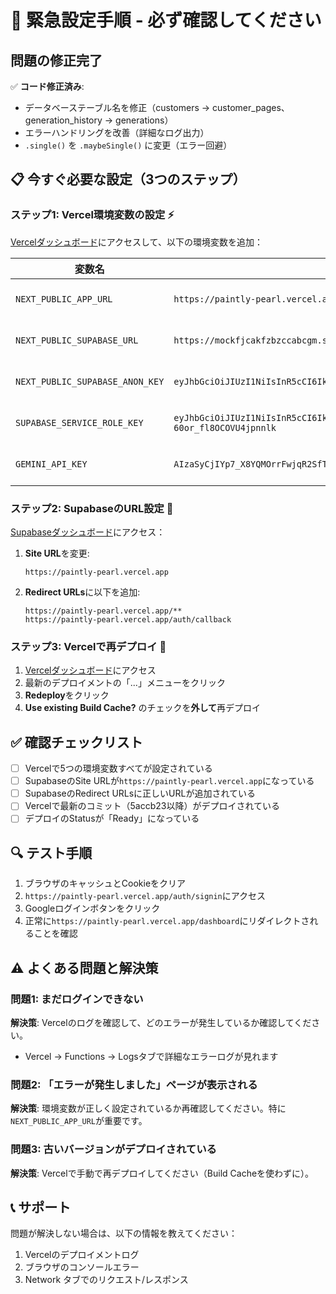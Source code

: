 # 🚨 緊急設定手順 - 必ず確認してください

## 問題の修正完了

✅ **コード修正済み**:
- データベーステーブル名を修正（customers → customer_pages、generation_history → generations）
- エラーハンドリングを改善（詳細なログ出力）
- `.single()` を `.maybeSingle()` に変更（エラー回避）

## 📋 今すぐ必要な設定（3つのステップ）

### ステップ1: Vercel環境変数の設定 ⚡

[Vercelダッシュボード](https://vercel.com/elmos-projects-cf77d205/paintly/settings/environment-variables)にアクセスして、以下の環境変数を追加：

| 変数名 | 値 | 環境 |
|--------|-----|------|
| `NEXT_PUBLIC_APP_URL` | `https://paintly-pearl.vercel.app` | Production, Preview, Development |
| `NEXT_PUBLIC_SUPABASE_URL` | `https://mockfjcakfzbzccabcgm.supabase.co` | Production, Preview, Development |
| `NEXT_PUBLIC_SUPABASE_ANON_KEY` | `eyJhbGciOiJIUzI1NiIsInR5cCI6IkpXVCJ9.eyJpc3MiOiJzdXBhYmFzZSIsInJlZiI6Im1vY2tmamNha2Z6YnpjY2FiY2dtIiwicm9sZSI6ImFub24iLCJpYXQiOjE3NTc0NDA5MDgsImV4cCI6MjA3MzAxNjkwOH0.Y1cSlcOIKJMTa5gjf6jsoygphQZSMUT_xxciNVIMVoM` | Production, Preview, Development |
| `SUPABASE_SERVICE_ROLE_KEY` | `eyJhbGciOiJIUzI1NiIsInR5cCI6IkpXVCJ9.eyJpc3MiOiJzdXBhYmFzZSIsInJlZiI6Im1vY2tmamNha2Z6YnpjY2FiY2dtIiwicm9sZSI6InNlcnZpY2Vfcm9sZSIsImlhdCI6MTc1NzQ0MDkwOCwiZXhwIjoyMDczMDE2OTA4fQ.JZnPLDSxp3irtIMKC8LPCE-60or_fl8OCOVU4jpnnlk` | Production, Preview, Development |
| `GEMINI_API_KEY` | `AIzaSyCjIYp7_X8YQMOrrFwjqR2SfTj6_3YY31w` | Production, Preview, Development |

### ステップ2: SupabaseのURL設定 🔐

[Supabaseダッシュボード](https://supabase.com/dashboard/project/mockfjcakfzbzccabcgm/auth/url-configuration)にアクセス：

1. **Site URL**を変更:
   ```
   https://paintly-pearl.vercel.app
   ```

2. **Redirect URLs**に以下を追加:
   ```
   https://paintly-pearl.vercel.app/**
   https://paintly-pearl.vercel.app/auth/callback
   ```

### ステップ3: Vercelで再デプロイ 🚀

1. [Vercelダッシュボード](https://vercel.com/elmos-projects-cf77d205/paintly)にアクセス
2. 最新のデプロイメントの「...」メニューをクリック
3. **Redeploy**をクリック
4. **Use existing Build Cache?** のチェックを**外して**再デプロイ

## ✅ 確認チェックリスト

- [ ] Vercelで5つの環境変数すべてが設定されている
- [ ] SupabaseのSite URLが`https://paintly-pearl.vercel.app`になっている
- [ ] SupabaseのRedirect URLsに正しいURLが追加されている
- [ ] Vercelで最新のコミット（5accb23以降）がデプロイされている
- [ ] デプロイのStatusが「Ready」になっている

## 🔍 テスト手順

1. ブラウザのキャッシュとCookieをクリア
2. `https://paintly-pearl.vercel.app/auth/signin`にアクセス
3. Googleログインボタンをクリック
4. 正常に`https://paintly-pearl.vercel.app/dashboard`にリダイレクトされることを確認

## ⚠️ よくある問題と解決策

### 問題1: まだログインできない
**解決策**: Vercelのログを確認して、どのエラーが発生しているか確認してください。
- Vercel → Functions → Logsタブで詳細なエラーログが見れます

### 問題2: 「エラーが発生しました」ページが表示される
**解決策**: 環境変数が正しく設定されているか再確認してください。特に`NEXT_PUBLIC_APP_URL`が重要です。

### 問題3: 古いバージョンがデプロイされている
**解決策**: Vercelで手動で再デプロイしてください（Build Cacheを使わずに）。

## 📞 サポート

問題が解決しない場合は、以下の情報を教えてください：
1. Vercelのデプロイメントログ
2. ブラウザのコンソールエラー
3. Network タブでのリクエスト/レスポンス